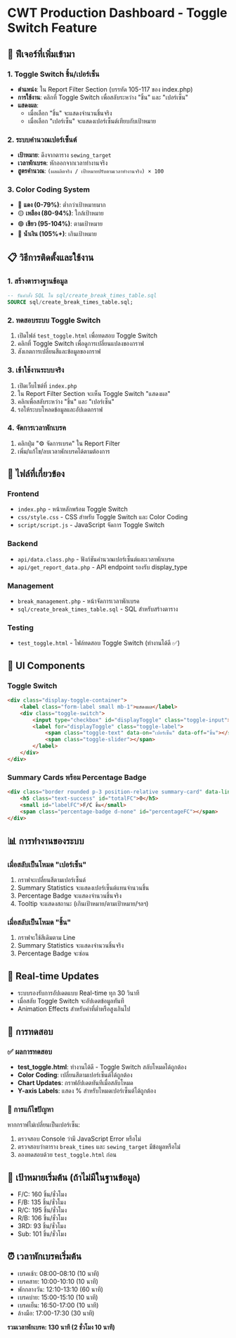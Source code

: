 # CWT Production Dashboard - Toggle Switch Feature

## 🎯 ฟีเจอร์ที่เพิ่มเข้ามา

### 1. Toggle Switch ชิ้น/เปอร์เซ็น
- **ตำแหน่ง**: ใน Report Filter Section (บรรทัด 105-117 ของ index.php)
- **การใช้งาน**: คลิกที่ Toggle Switch เพื่อสลับระหว่าง "ชิ้น" และ "เปอร์เซ็น"
- **แสดงผล**: 
  - เมื่อเลือก "ชิ้น" จะแสดงจำนวนชิ้นจริง
  - เมื่อเลือก "เปอร์เซ็น" จะแสดงเปอร์เซ็นต์เทียบกับเป้าหมาย

### 2. ระบบคำนวณเปอร์เซ็นต์
- **เป้าหมาย**: ดึงจากตาราง `sewing_target`
- **เวลาพักเบรค**: หักออกจากเวลาทำงานจริง
- **สูตรคำนวณ**: `(ผลผลิตจริง / เป้าหมายปรับตามเวลาทำงานจริง) × 100`

### 3. Color Coding System
- 🔴 **แดง (0-79%)**: ต่ำกว่าเป้าหมายมาก
- 🟡 **เหลือง (80-94%)**: ใกล้เป้าหมาย  
- 🟢 **เขียว (95-104%)**: ตามเป้าหมาย
- 🔵 **น้ำเงิน (105%+)**: เกินเป้าหมาย

## 📋 วิธีการติดตั้งและใช้งาน

### 1. สร้างตารางฐานข้อมูล
```sql
-- รันคำสั่ง SQL ใน sql/create_break_times_table.sql
SOURCE sql/create_break_times_table.sql;
```

### 2. ทดสอบระบบ Toggle Switch
1. เปิดไฟล์ `test_toggle.html` เพื่อทดสอบ Toggle Switch
2. คลิกที่ Toggle Switch เพื่อดูการเปลี่ยนแปลงของกราฟ
3. สังเกตการเปลี่ยนสีและข้อมูลของกราฟ

### 3. เข้าใช้งานระบบจริง
1. เปิดเว็บไซต์ที่ `index.php`
2. ใน Report Filter Section จะเห็น Toggle Switch "แสดงผล"
3. คลิกเพื่อสลับระหว่าง "ชิ้น" และ "เปอร์เซ็น"
4. รอให้ระบบโหลดข้อมูลและอัปเดตกราฟ

### 4. จัดการเวลาพักเบรค
1. คลิกปุ่ม "⚙️ จัดการเบรค" ใน Report Filter
2. เพิ่ม/แก้ไข/ลบเวลาพักเบรคได้ตามต้องการ

## 🔧 ไฟล์ที่เกี่ยวข้อง

### Frontend
- `index.php` - หน้าหลักพร้อม Toggle Switch
- `css/style.css` - CSS สำหรับ Toggle Switch และ Color Coding
- `script/script.js` - JavaScript จัดการ Toggle Switch

### Backend
- `api/data.class.php` - ฟังก์ชันคำนวณเปอร์เซ็นต์และเวลาพักเบรค
- `api/get_report_data.php` - API endpoint รองรับ display_type

### Management
- `break_management.php` - หน้าจัดการเวลาพักเบรค
- `sql/create_break_times_table.sql` - SQL สำหรับสร้างตาราง

### Testing
- `test_toggle.html` - ไฟล์ทดสอบ Toggle Switch (ทำงานได้ดี ✅)

## 🎨 UI Components

### Toggle Switch
```html
<div class="display-toggle-container">
    <label class="form-label small mb-1">แสดงผล</label>
    <div class="toggle-switch">
        <input type="checkbox" id="displayToggle" class="toggle-input">
        <label for="displayToggle" class="toggle-label">
            <span class="toggle-text" data-on="เปอร์เซ็น" data-off="ชิ้น"></span>
            <span class="toggle-slider"></span>
        </label>
    </div>
</div>
```

### Summary Cards พร้อม Percentage Badge
```html
<div class="border rounded p-3 position-relative summary-card" data-line="fc">
    <h5 class="text-success" id="totalFC">0</h5>
    <small id="labelFC">F/C ชิ้น</small>
    <span class="percentage-badge d-none" id="percentageFC"></span>
</div>
```

## 📊 การทำงานของระบบ

### เมื่อสลับเป็นโหมด "เปอร์เซ็น"
1. กราฟจะเปลี่ยนสีตามเปอร์เซ็นต์
2. Summary Statistics จะแสดงเปอร์เซ็นต์แทนจำนวนชิ้น
3. Percentage Badge จะแสดงจำนวนชิ้นจริง
4. Tooltip จะแสดงสถานะ (เกินเป้าหมาย/ตามเป้าหมาย/ฯลฯ)

### เมื่อสลับเป็นโหมด "ชิ้น"
1. กราฟจะใช้สีเดิมตาม Line
2. Summary Statistics จะแสดงจำนวนชิ้นจริง
3. Percentage Badge จะซ่อน

## 🔄 Real-time Updates
- ระบบรองรับการอัปเดตแบบ Real-time ทุก 30 วินาที
- เมื่อสลับ Toggle Switch จะอัปเดตข้อมูลทันที
- Animation Effects สำหรับค่าที่ต่ำหรือสูงเกินไป

## 🧪 การทดสอบ
### ✅ ผลการทดสอบ
- **test_toggle.html**: ทำงานได้ดี - Toggle Switch สลับโหมดได้ถูกต้อง
- **Color Coding**: เปลี่ยนสีตามเปอร์เซ็นต์ได้ถูกต้อง
- **Chart Updates**: กราฟอัปเดตทันทีเมื่อสลับโหมด
- **Y-axis Labels**: แสดง % สำหรับโหมดเปอร์เซ็นต์ได้ถูกต้อง

### 🔧 การแก้ไขปัญหา
หากกราฟไม่เปลี่ยนเป็นเปอร์เซ็น:
1. ตรวจสอบ Console ว่ามี JavaScript Error หรือไม่
2. ตรวจสอบว่าตาราง `break_times` และ `sewing_target` มีข้อมูลหรือไม่
3. ลองทดสอบด้วย `test_toggle.html` ก่อน

## 🎯 เป้าหมายเริ่มต้น (ถ้าไม่มีในฐานข้อมูล)
- F/C: 160 ชิ้น/ชั่วโมง
- F/B: 135 ชิ้น/ชั่วโมง  
- R/C: 195 ชิ้น/ชั่วโมง
- R/B: 106 ชิ้น/ชั่วโมง
- 3RD: 93 ชิ้น/ชั่วโมง
- Sub: 101 ชิ้น/ชั่วโมง

## ⏰ เวลาพักเบรคเริ่มต้น
- เบรคเช้า: 08:00-08:10 (10 นาที)
- เบรคสาย: 10:00-10:10 (10 นาที)
- พักกลางวัน: 12:10-13:10 (60 นาที)
- เบรคบ่าย: 15:00-15:10 (10 นาที)
- เบรคเย็น: 16:50-17:00 (10 นาที)
- ล้างมือ: 17:00-17:30 (30 นาที)

**รวมเวลาพักเบรค: 130 นาที (2 ชั่วโมง 10 นาที)**